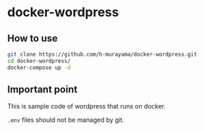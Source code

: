 # docker-wordpress

## How to use

```bash
git clone https://github.com/h-murayama/docker-wordpress.git
cd docker-wordpress/
docker-compose up -d
```

## Important point
This is sample code of wordpress that runs on docker.

```.env``` files should not be managed by git.
